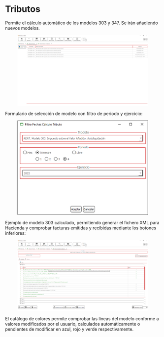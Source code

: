 # Tributos

Permite el cálculo automático de los modelos 303 y 347. Se irán añadiendo nuevos modelos.

<figure><img src="../../.gitbook/assets/imagen (4) (2) (1).png" alt=""><figcaption></figcaption></figure>

Formulario de selección de modelo con filtro de periodo y ejercicio:

<figure><img src="../../.gitbook/assets/imagen (10) (1).png" alt=""><figcaption></figcaption></figure>

Ejemplo de modelo 303 calculado, permitiendo generar el fichero XML para Hacienda y comprobar facturas emitidas y recibidas mediante los botones inferiores:

<figure><img src="../../.gitbook/assets/imagen (12) (3).png" alt=""><figcaption></figcaption></figure>

El catálogo de colores permite comprobar las líneas del modelo conforme a valores modificados por el usuario, calculados automáticamente o pendientes de modificar en azul, rojo y verde respectivamente.
